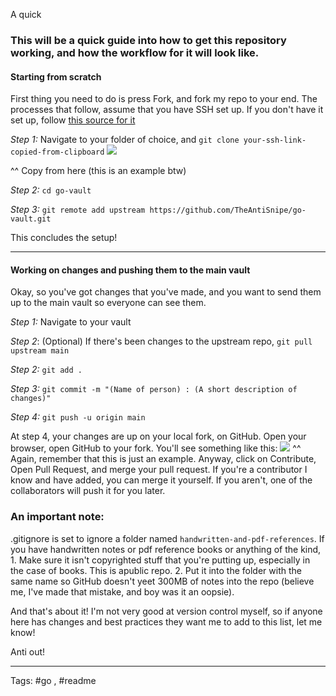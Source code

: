 A quick 

### This will be a quick guide into how to get this repository working, and how the workflow for it will look like.

#### Starting from scratch

First thing you need to do is press Fork, and fork my repo to your end.
The processes that follow, assume that you have SSH set up. If you don't have it set up, follow [this source for it](https://kbroman.org/github_tutorial/pages/first_time.html)

*Step 1:* Navigate to your folder of choice, and `git clone your-ssh-link-copied-from-clipboard`
	![](https://i.imgur.com/rGe7TkU.png)


^^ Copy from here (this is an example btw)

*Step 2:* `cd go-vault`

*Step 3:* `git remote add upstream https://github.com/TheAntiSnipe/go-vault.git`


This concludes the setup!

---
#### Working on changes and pushing them to the main vault

Okay, so you've got changes that you've made, and you want to send them up to the main vault so everyone can see them.

*Step 1:* Navigate to your vault

*Step 2*: (Optional) If there's been changes to the upstream repo, `git pull upstream main`

*Step 2:* `git add .`

*Step 3:* `git commit -m "(Name of person) : (A short description of changes)"`

*Step 4:* `git push -u origin main`


At step 4, your changes are up on your local fork, on GitHub. Open your browser, open GitHub to your fork. You'll see something like this:
	![](https://i.imgur.com/RJFKec5.png)
^^ Again, remember that this is just an example. Anyway, click on Contribute, Open Pull Request, and merge your pull request. If you're a contributor I know and have added, you can merge it yourself. If you aren't, one of the collaborators will push it for you later.


### An important note: 

.gitignore is set to ignore a folder named `handwritten-and-pdf-references`. If you have handwritten notes or pdf reference books or anything of the kind,
	1. Make sure it isn't copyrighted stuff that you're putting up, especially in the case of books. This is  apublic repo.
	2. Put it into the folder with the same name so GitHub doesn't yeet 300MB of notes into the repo (believe me, I've made that mistake, and boy was it an oopsie).



And that's about it! I'm not very good at version control myself, so if anyone here has changes and best practices they want me to add to this list, let me know!

Anti out!

---
Tags: #go , #readme
